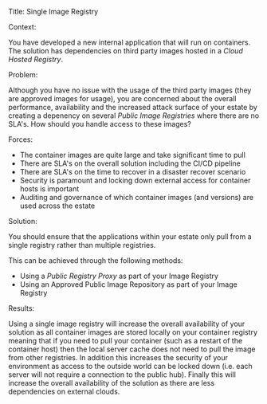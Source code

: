 Title: Single Image Registry

Context:

You have developed a new internal application that will run on containers.  The solution has dependencies on third party images hosted in a _Cloud Hosted Registry_.

Problem:

Although you have no issue with the usage of the third party images \(they are approved images for usage\), you are concerned about the overall performance, availability and the increased attack surface of your estate by creating a depenency on several _Public Image Registries_ where there are no SLA's.  How should you handle access to these images?

Forces:

* The container images are quite large and take significant time to pull
* There are SLA's on the overall solution including the CI/CD pipeline
* There are SLA's on the time to recover in a disaster recover scenario
* Security is paramount and locking down external access for container hosts is important
* Auditing and governance of which container images \(and versions\) are used across the estate

Solution:

You should ensure that the applications within your estate only pull from a single registry rather than multiple registries.

This can be achieved through the following methods:

* Using a _Public Registry Proxy_ as part of your Image Registry
* Using an Approved Public Image Repository as part of your Image Registry

Results:

Using a single image registry will increase the overall availability of your solution as all container images are stored locally on your container registry meaning that if you need to pull your container \(such as a restart of the container host\) then the local server cache does not need to pull the image from other registries.  In addition this increases the security of your environment as access to the outside world can be locked down \(i.e. each server will not require a connection to the public hub\).  Finally this will increase the overall availability of the solution as there are less dependencies on external clouds.

